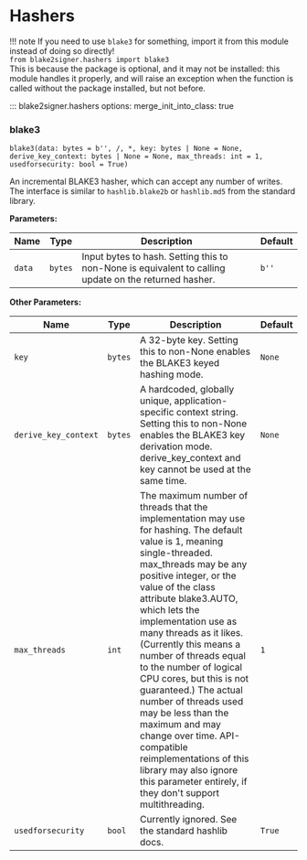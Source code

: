# Hashers

!!! note
    If you need to use `blake3` for something, import it from this module instead of doing so directly!  
    `from blake2signer.hashers import blake3`  
    This is because the package is optional, and it may not be installed: this module handles it properly, and will raise an exception when the function is called without the package installed, but not before.


::: blake2signer.hashers
    options:
        merge_init_into_class: true

### blake3

`blake3(data: bytes = b'', /, *, key: bytes | None = None, derive_key_context: bytes | None = None, max_threads: int = 1, usedforsecurity: bool = True)`

An incremental BLAKE3 hasher, which can accept any number of writes. The interface is similar to `hashlib.blake2b` or `hashlib.md5` from the standard library.

**Parameters:**

| Name   | Type    | Description                                                                                           | Default |
|--------|---------|-------------------------------------------------------------------------------------------------------|---------|
| `data` | `bytes` | Input bytes to hash. Setting this to non-None is equivalent to calling update on the returned hasher. | `b''`   |


**Other Parameters:**

| Name                 | Type    | Description                                                                                                                                                                                                                                                                                                                                                                                                                                                                                                                                                                                                                    | Default |
|----------------------|---------|--------------------------------------------------------------------------------------------------------------------------------------------------------------------------------------------------------------------------------------------------------------------------------------------------------------------------------------------------------------------------------------------------------------------------------------------------------------------------------------------------------------------------------------------------------------------------------------------------------------------------------|---------|
| `key`                | `bytes` | A 32-byte key. Setting this to non-None enables the BLAKE3 keyed hashing mode.                                                                                                                                                                                                                                                                                                                                                                                                                                                                                                                                                 | `None`  |
| `derive_key_context` | `bytes` | A hardcoded, globally unique, application-specific context string. Setting this to non-None enables the BLAKE3 key derivation mode. derive_key_context and key cannot be used at the same time.                                                                                                                                                                                                                                                                                                                                                                                                                                | `None`  |
| `max_threads`        | `int`   | The maximum number of threads that the implementation may use for hashing. The default value is 1, meaning single-threaded. max_threads may be any positive integer, or the value of the class attribute blake3.AUTO, which lets the implementation use as many threads as it likes. (Currently this means a number of threads equal to the number of logical CPU cores, but this is not guaranteed.) The actual number of threads used may be less than the maximum and may change over time. API-compatible reimplementations of this library may also ignore this parameter entirely, if they don't support multithreading. | `1`     |
| `usedforsecurity`    | `bool`  | Currently ignored. See the standard hashlib docs.                                                                                                                                                                                                                                                                                                                                                                                                                                                                                                                                                                              | `True`  |
